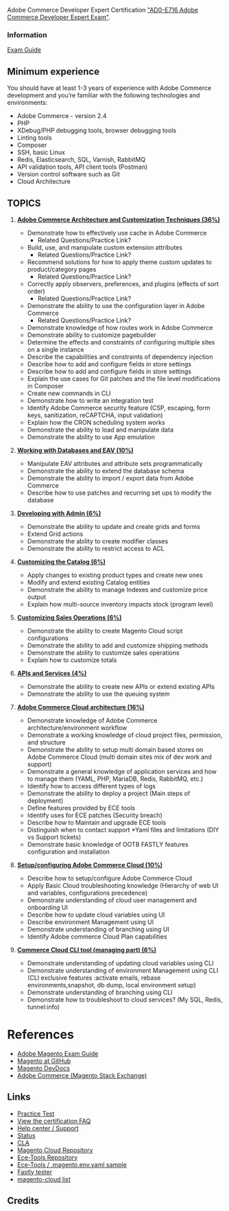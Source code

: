 
Adobe Commerce Developer Expert Certification  ["AD0-E716 Adobe Commerce Developer Expert Exam"](https://experienceleague.adobe.com/docs/certification/program/technical-certifications/ac/ac-expert/ac-e-developer.html?lang=en).
### Information
[Exam Guide](https://experienceleague.adobe.com/docs/certification/program/technical-certifications/ac/ac-expert/ac-e-developer.html?lang=en)

## Minimum experience

You should have at least 1-3 years of experience with Adobe Commerce development and you’re familiar with the following technologies and environments:

   - Adobe Commerce - version 2.4
   - PHP
   - XDebug/PHP debugging tools, browser debugging tools
   - Linting tools
   - Composer
   - SSH, basic Linux
   - Redis, Elasticsearch, SQL, Varnish, RabbitMQ
   - API validation tools, API client tools (Postman)
   - Version control software such as Git
   - Cloud Architecture



## TOPICS

1. **[Adobe Commerce Architecture and Customization Techniques (36%)](commerce-cloud-fundamentals)**
   - Demonstrate how to effectively use cache in Adobe Commerce
     - Related Questions/Practice Link?
   - Build, use, and manipulate custom extension attributes
     - Related Questions/Practice Link?
   - Recommend solutions for how to apply theme custom updates to product/category pages
     - Related Questions/Practice Link?
   - Correctly apply observers, preferences, and plugins (effects of sort order)
     - Related Questions/Practice Link?
   - Demonstrate the ability to use the configuration layer in Adobe Commerce
     - Related Questions/Practice Link?
   - Demonstrate knowledge of how routes work in Adobe Commerce
   - Demonstrate ability to customize pagebuilder
   - Determine the effects and constraints of configuring multiple sites on a single instance
   - Describe the capabilities and constraints of dependency injection
   - Describe how to add and configure fields in store settings
   - Describe how to add and configure fields in store settings
   - Explain the use cases for Git patches and the file level modifications in Composer
   - Create new commands in CLI
   - Demonstrate how to write an integration test
   - Identify Adobe Commerce security feature (CSP, escaping, form keys, sanitization, reCAPTCHA, input validation)
   - Explain how the CRON scheduling system works
   - Demonstrate the ability to load and manipulate data
   - Demonstrate the ability to use App emulation

2. **[Working with Databases and EAV (10%)]()**
   - Manipulate EAV attributes and attribute sets programmatically
   - Demonstrate the ability to extend the database schema
   - Demonstrate the ability to import / export data from Adobe Commerce
   - Describe how to use patches and recurring set ups to modify the database

3. **[Developing with Admin (6%)]()**
   - Demonstrate the ability to update and create grids and forms
   - Extend Grid actions
   - Demonstrate the ability to create modifier classes
   - Demonstrate the ability to restrict access to ACL

4. **[Customizing the Catalog (6%)]()**
   - Apply changes to existing product types and create new ones
   - Modify and extend existing Catalog entities
   - Demonstrate the ability to manage Indexes and customize price output
   - Explain how multi-source inventory impacts stock (program level)

5. **[Customizing Sales Operations (6%)]()**
   - Demonstrate the ability to create Magento Cloud script configurations
   - Demonstrate the ability to add and customize shipping methods
   - Demonstrate the ability to customize sales operations
   - Explain how to customize totals
6. **[APIs and Services (4%)]()**
   - Demonstrate the ability to create new APIs or extend existing APIs
   - Demonstrate the ability to use the queuing system
7. **[Adobe Commerce Cloud architecture (16%)]()**
   - Demonstrate knowledge of Adobe Commerce architecture/environment workflow
   - Demonstrate a working knowledge of cloud project files, permission, and structure
   - Demonstrate the ability to setup multi domain based stores on Adobe Commerce Cloud (multi domain sites mix of dev work and support)
   - Demonstrate a general knowledge of application services and how to manage them (YAML, PHP, MariaDB, Redis, RabbitMQ, etc.)
   - Identify how to access different types of logs
   - Demonstrate the ability to deploy a project (Main steps of deployment)
   - Define features provided by ECE tools
   - Identify uses for ECE patches (Security breach)
   - Describe how to Maintain and upgrade ECE tools
   - Distinguish when to contact support *Yaml files and limitations (DIY vs Support tickets)
   - Demonstrate basic knowledge of OOTB FASTLY features configuration and installation
8. **[Setup/configuring Adobe Commerce Cloud (10%)]()**
   - Describe how to setup/configure Adobe Commerce Cloud
   - Apply Basic Cloud troubleshooting knowledge (Hierarchy of web UI and variables, configurations precedence)
   - Demonstrate understanding of cloud user management and onboarding UI
   - Describe how to update cloud variables using UI
   - Describe environment Management using UI
   - Demonstrate understanding of branching using UI
   - Identify Adobe commerce Cloud Plan capabilities
9. **[Commerce Cloud CLI tool (managing part) (6%)]()**
   - Demonstrate understanding of updating cloud variables using CLI
   - Demonstrate understanding of environment Management using CLI (CLI exclusive features :activate emails, rebase environments,snapshot, db dump, local environment setup)
   - Demonstrate understanding of branching using CLI
   - Demonstrate how to troubleshoot to cloud services? (My SQL, Redis, tunnel:info)

# References
+ [Adobe Magento Exam Guide](https://experienceleague.adobe.com/docs/certification/program/technical-certifications/ac/ac-expert/ac-e-developer.html?lang=en#how-to-get-certified)
+ [Magento at GitHub](https://github.com/magento/magento2/tree/2.4.3)
+ [Magento DevDocs](https://developer.adobe.com/commerce/php/development/roadmap/)
+ [Adobe Commerce (Magento Stack Exchange)](https://magento.stackexchange.com/questions)

## Links
+ [Practice Test](https://www.certmetrics.com/adobe/candidate/gmetrix_sso.aspx)
+ [View the certification FAQ](https://experienceleague.adobe.com/docs/certification/certification/faq.html?lang=en)
+ [Help center / Support](https://support.magento.com/hc/en-us/requests)
+ [Status](https://status.magento.cloud/)
+ [CLA](https://magento.com/legal/terms/cloud-sla)
+ [Magento Cloud Repository](https://github.com/magento/magento-cloud)
+ [Ece-Tools Repository](https://github.com/magento/ece-tools)
+ [Ece-Tools / .magento.env.yaml sample](https://github.com/magento/ece-tools/blob/2002.0.17/dist/.magento.env.yaml)
+ [Fastly tester](https://magento-tester.global.ssl.fastly.net/magento-tester/)
+ [magento-cloud list](https://gist.github.com/simpleadm/69c3ef764fdd637a109bbaed8420d714)

## Credits